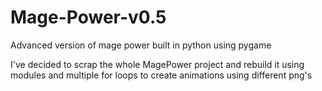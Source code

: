# Mage-Power-v0.5
Advanced version of mage power built in python using pygame

I've decided to scrap the whole MagePower project and rebuild it using modules and multiple for loops to create animations using different png's
